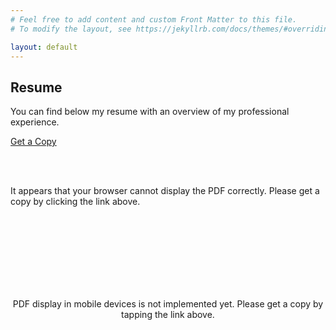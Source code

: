 ```yaml
---
# Feel free to add content and custom Front Matter to this file.
# To modify the layout, see https://jekyllrb.com/docs/themes/#overriding-theme-defaults

layout: default
---
```


## Resume
You can find below my resume with an overview of my professional experience.

[<i class="fas fa-download"></i> Get a Copy]({{site.resume_path}})

<html>
<style>
	.resume-container {}

	.resume-deafult-container {
		display: none;
	}

	.resume-embed {
		width: 100%;
		height: 1000px;
	}

	.resume-default-icon {
		font-size: 48px;
		margin-left: calc(50% - 24px);
		margin-top: 20px;
	}

	.resume-default-message {
		text-align: center;
	}

	@media only screen and (max-width: 620px) {
		.resume-container {
			display: none;
		}

		.resume-deafult-container {
			display: block;
		}
	}
</style>

<body>
	<div class="resume-container">
		<object class="resume-embed" type="application/pdf" data="..{{site.resume_path}}">
			<br />
			<p>
				<br />
				It appears that your browser cannot display the PDF correctly. Please get a copy by clicking the link above.
				<br />
			</p>
			<br />
		</object>
		<br />
	</div>
	<br />
	<br />
	<div class="resume-deafult-container">
		<br />
		<i class="fas fa-rocket resume-default-icon"></i>
		<br />
		<p class="resume-default-message">
			<br />
			PDF display in mobile devices is not implemented yet. Please get a copy by tapping the link above.
			<br />
		</p>
		<br />
	</div>
</body>

</html>